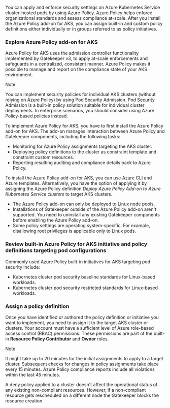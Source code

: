 You can apply and enforce security settings on Azure Kubernetes Service cluster-hosted pods by using Azure Policy. Azure Policy helps enforce organizational standards and assess compliance at-scale. After you install the Azure Policy add-on for AKS, you can assign built-in and custom policy definitions either individually or in groups referred to as policy initiatives.

### Explore Azure Policy add-on for AKS

Azure Policy for AKS uses the admission controller functionality implemented by Gatekeeper v3, to apply at-scale enforcements and safeguards in a centralized, consistent manner. Azure Policy makes it possible to manage and report on the compliance state of your AKS environment.

> [!NOTE]
> You can implement security policies for individual AKS clusters (without relying on Azure Policy) by using Pod Security Admission. Pod Security Admission is a built-in policy solution suitable for individual cluster deployments. In enterprise scenarios, you should consider using Azure Policy-based policies instead.

To implement Azure Policy for AKS, you have to first install the Azure Policy add-on for AKS. The add-on manages interaction between Azure Policy and Gatekeeper components, including the following tasks:

 -  Monitoring for Azure Policy assignments targeting the AKS cluster.
 -  Deploying policy definitions to the cluster as constraint template and constraint custom resources.
 -  Reporting resulting auditing and compliance details back to Azure Policy.

To install the Azure Policy add-on for AKS, you can use Azure CLI and Azure templates. Alternatively, you have the option of applying it by assigning the Azure Policy definition *Deploy Azure Policy Add-on to Azure Kubernetes Service clusters* to target AKS clusters.

 -  The Azure Policy add-on can only be deployed to Linux node pools.
 -  Installations of Gatekeeper outside of the Azure Policy add-on aren't supported. You need to uninstall any existing Gatekeeper components before enabling the Azure Policy add-on.
 -  Some policy settings are operating system-specific. For example, disallowing root privileges is applicable only to Linux pods.<br>

### Review built-in Azure Policy for AKS initiative and policy definitions targeting pod configurations

Commonly used Azure Policy built-in initiatives for AKS targeting pod security include:

 -  Kubernetes cluster pod security baseline standards for Linux-based workloads.
 -  Kubernetes cluster pod security restricted standards for Linux-based workloads.

### Assign a policy definition

Once you have identified or authored the policy definition or initiative you want to implement, you need to assign it to the target AKS cluster or clusters. Your account must have a sufficient level of Azure role-based access control (RBAC) permissions. These permissions are part of the built-in **Resource Policy Contributor** and **Owner** roles.

> [!NOTE]
> It might take up to 20 minutes for the initial assignments to apply to a target cluster. Subsequent checks for changes in policy assignments take place every 15 minutes. Azure Policy compliance reports include all violations within the last 45 minutes.

A deny policy applied to a cluster doesn't affect the operational status of any existing non-compliant resources. However, if a non-compliant resource gets rescheduled on a different node the Gatekeeper blocks the resource creation.
